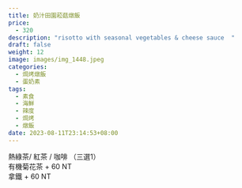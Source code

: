 ```yaml
---
title: 奶汁田園菘菇燉飯
price:
  - 320
description: "risotto with seasonal vegetables & cheese sauce  "
draft: false
weight: 12
image: images/img_1448.jpeg
categories:
  - 焗烤燉飯
  - 蛋奶素
tags:
  - 素食
  - 海鮮
  - 辣度
  - 焗烤
  - 燉飯
date: 2023-08-11T23:14:53+08:00
---
```



  熱綠茶/ 紅茶 / 咖啡 （三選1）   
  有機菊花茶 + 60 NT  
  拿鐵 + 60 NT  
